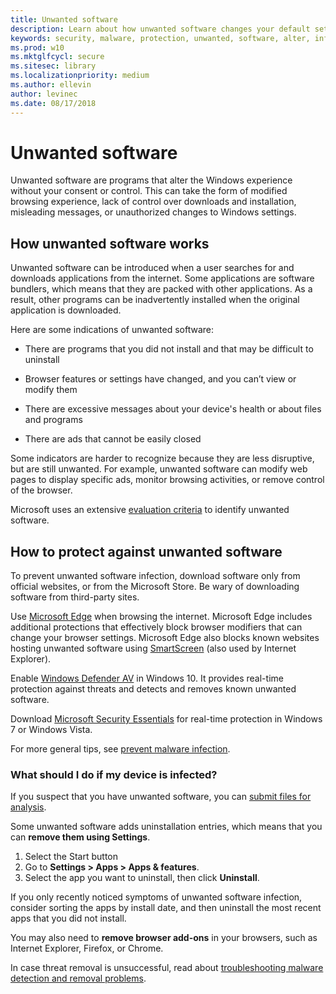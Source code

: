 ```yaml
---
title: Unwanted software
description: Learn about how unwanted software changes your default settings without your consent and what you can do to protect yourself.
keywords: security, malware, protection, unwanted, software, alter, infect, unwanted software, software bundlers, browser modifiers, privacy, security, computing experience, prevent infection, solution, WDSI, MMPC, Microsoft Malware Protection Center, virus research threats, research malware, pc protection, computer infection, virus infection, descriptions, remediation, latest threats
ms.prod: w10
ms.mktglfcycl: secure
ms.sitesec: library
ms.localizationpriority: medium
ms.author: ellevin
author: levinec
ms.date: 08/17/2018
---
```

# Unwanted software

Unwanted software are programs that alter the Windows experience without your consent or control. This can take the form of modified browsing experience, lack of control over downloads and installation, misleading messages, or unauthorized changes to Windows settings.

## How unwanted software works

Unwanted software can be introduced when a user searches for and downloads applications from the internet. Some applications are software bundlers, which means that they are packed with other applications. As a result, other programs can be inadvertently installed when the original application is downloaded.

Here are some indications of unwanted software:

- There are programs that you did not install and that may be difficult to uninstall

- Browser features or settings have changed, and you can’t view or modify them

- There are excessive messages about your device's health or about files and programs

- There are ads that cannot be easily closed

Some indicators are harder to recognize because they are less disruptive, but are still unwanted. For example, unwanted software can modify web pages to display specific ads, monitor browsing activities, or remove control of the browser.

Microsoft uses an extensive [evaluation criteria](https://www.microsoft.com/wdsi/antimalware-support/malware-and-unwanted-software-evaluation-criteria) to identify unwanted software.

## How to protect against unwanted software

To prevent unwanted software infection, download software only from official websites, or from the Microsoft Store. Be wary of downloading software from third-party sites.

Use [Microsoft Edge](https://docs.microsoft.com/microsoft-edge/deploy/index) when browsing the internet. Microsoft Edge includes additional protections that effectively block browser modifiers that can change your browser settings. Microsoft Edge also blocks known websites hosting unwanted software using [SmartScreen](https://docs.microsoft.com/en-us/microsoft-edge/deploy/index) (also used by Internet Explorer).

Enable [Windows Defender AV](https://docs.microsoft.com/windows/security/threat-protection/windows-defender-antivirus/windows-defender-antivirus-in-windows-10) in Windows 10. It provides real-time protection against threats and detects and removes known unwanted software.

Download [Microsoft Security Essentials](https://www.microsoft.com/download/details.aspx?id=5201) for real-time protection in Windows 7 or Windows Vista.

For more general tips, see [prevent malware infection](prevent-malware-infection.md).

### What should I do if my device is infected? 

If you suspect that you have unwanted software, you can [submit files for analysis](https://www.microsoft.com/wdsi/filesubmission).

Some unwanted software adds uninstallation entries, which means that you can **remove them using Settings**.
1. Select the Start button
2. Go to **Settings > Apps > Apps & features**.
3. Select the app you want to uninstall, then click **Uninstall**.

If you only recently noticed symptoms of unwanted software infection, consider sorting the apps by install date, and then uninstall the most recent apps that you did not install.

You may also need to **remove browser add-ons** in your browsers, such as Internet Explorer, Firefox, or Chrome.

In case threat removal is unsuccessful, read about [troubleshooting malware detection and removal problems](https://www.microsoft.com/wdsi/help/troubleshooting-infection).
